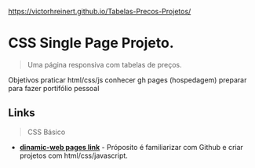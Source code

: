 https://victorhreinert.github.io/Tabelas-Precos-Projetos/


# CSS Single Page Projeto.
>Uma página responsiva com tabelas de preços.

Objetivos
    praticar html/css/js
    conhecer gh pages (hospedagem)
    preparar para fazer portifólio pessoal

## Links
>CSS Básico
- __[dinamic-web pages link](https://victorhreinert.github.io/Tabelas-Precos-Projetos/)__ - Próposito é familiarizar com Github e criar projetos com html/css/javascript.
